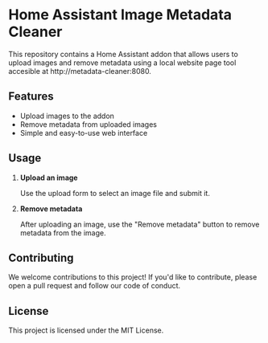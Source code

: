 # Home Assistant Image Metadata Cleaner

This repository contains a Home Assistant addon that allows users to upload images and remove metadata using a local website page tool accesible at http://metadata-cleaner:8080.

## Features

- Upload images to the addon
- Remove metadata from uploaded images
- Simple and easy-to-use web interface


## Usage

1. **Upload an image**
   
   Use the upload form to select an image file and submit it.

2. **Remove metadata**
   
   After uploading an image, use the "Remove metadata" button to remove metadata from the image.

## Contributing

We welcome contributions to this project! If you'd like to contribute, please open a pull request and follow our code of conduct.

## License

This project is licensed under the MIT License.
